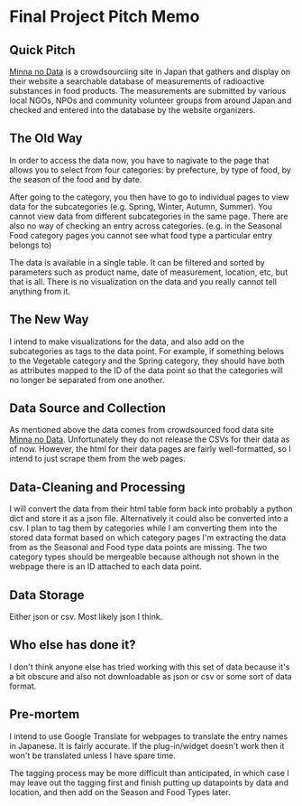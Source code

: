 # Final Project Pitch Memo

## Quick Pitch

[Minna no Data](http://www.minnanods.net/) is a crowdsourciing site in Japan that gathers and display on their website a searchable database of measurements of radioactive substances in food products. The measurements are submitted by various local NGOs, NPOs and community volunteer groups from around Japan and checked and entered into the database by the website organizers. 

## The Old Way

In order to access the data now, you have to nagivate to the page that allows you to select from four categories: by prefecture, by type of food, by the season of the food and by date. 

After going to the category, you then have to go to individual pages to view data for the subcategories (e.g. Spring, Winter, Autumn, Summer). You cannot view data from different subcategories in the same page. There are also no way of checking an entry across categories. (e.g. in the Seasonal Food category pages you cannot see what food type a particular entry belongs to)

The data is available in a single table. It can be filtered and sorted by parameters such as product name, date of measurement, location, etc, but that is all. There is no visualization on the data and you really cannot tell anything from it. 

## The New Way

I intend to make visualizations for the data, and also add on the subcategories as tags to the data point. For example, if something belows to the Vegetable category and the Spring category, they should have both as attributes mapped to the ID of the data point so that the categories will no longer be separated from one another. 

## Data Source and Collection 

As mentioned above the data comes from crowdsourced food data site [Minna no Data](http://www.minnanods.net/). Unfortunately they do not release the CSVs for their data as of now. However, the html for their data pages are fairly well-formatted, so I intend to just scrape them from the web pages. 

## Data-Cleaning and Processing 

I will convert the data from their html table form back into probably a python dict and store it as a json file. Alternatively it could also be converted into a csv. I plan to tag them by categories while I am converting them into the stored data format based on which category pages I'm extracting the data from as the Seasonal and Food type data points are missing. The two category types should be mergeable because although not shown in the webpage there is an ID attached to each data point. 

## Data Storage

Either json or csv. Most likely json I think. 

## Who else has done it? 

I don't think anyone else has tried working with this set of data because it's a bit obscure and also not downloadable as json or csv or some sort of data format. 

## Pre-mortem

I intend to use Google Translate for webpages to translate the entry names in Japanese. It is fairly accurate. If the plug-in/widget doesn't work then it won't be translated unless I have spare time. 

The tagging process may be more difficult than anticipated, in which case I may leave out the tagging first and finish putting up datapoints by data and location, and then add on the Season and Food Types later. 